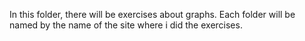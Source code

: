 In this folder, there will be exercises about graphs. Each folder will be named by the name of the site where i did the exercises.